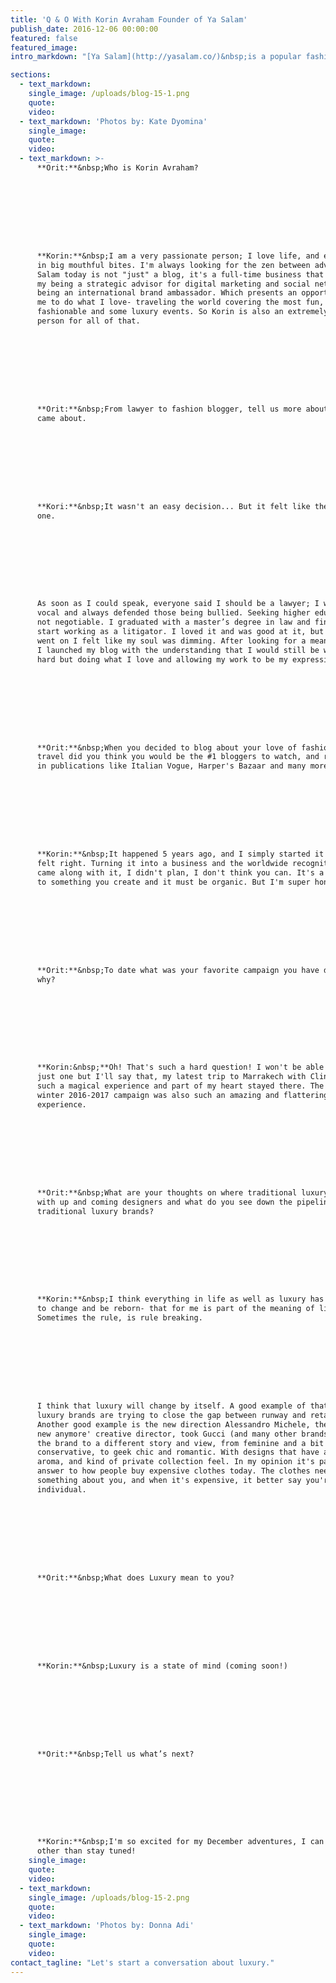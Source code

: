 ```yaml
---
title: 'Q & O With Korin Avraham Founder of Ya Salam'
publish_date: 2016-12-06 00:00:00
featured: false
featured_image:
intro_markdown: "[Ya Salam](http://yasalam.co/)&nbsp;is a popular fashion and lifestyle blog that was voted third place by Harper's Bazaar, as one of the top blogs to follow, and we had the great oppurtunity to sit with brand ambassador and founder of Ya Salam, Korin Avraham.​"

sections:
  - text_markdown:
    single_image: /uploads/blog-15-1.png
    quote:
    video:
  - text_markdown: 'Photos by: Kate Dyomina​'
    single_image:
    quote:
    video:
  - text_markdown: >-
      **Orit:**&nbsp;Who is Korin Avraham?









      **Korin:**&nbsp;I am a very passionate person; I love life, and eating it
      in big mouthful bites. I'm always looking for the zen between adventures.Ya
      Salam today is not "just" a blog, it's a full-time business that combines
      my being a strategic advisor for digital marketing and social networks with
      being an international brand ambassador. Which presents an opportunity for
      me to do what I love- traveling the world covering the most fun,
      fashionable and some luxury events. So Korin is also an extremely grateful
      person for all of that.









      **Orit:**&nbsp;From lawyer to fashion blogger, tell us more about how that
      came about.









      **Kori:**&nbsp;It wasn't an easy decision... But it felt like the right
      one.









      As soon as I could speak, everyone said I should be a lawyer; I was very
      vocal and always defended those being bullied. Seeking higher education was
      not negotiable. I graduated with a master’s degree in law and finance and
      start working as a litigator. I loved it and was good at it, but as time
      went on I felt like my soul was dimming. After looking for a meaning,
      I launched my blog with the understanding that I would still be working
      hard but doing what I love and allowing my work to be my expression.









      **Orit:**&nbsp;When you decided to blog about your love of fashion and
      travel did you think you would be the #1 bloggers to watch, and recognized
      in publications like Italian Vogue, Harper's Bazaar and many more?









      **Korin:**&nbsp;It happened 5 years ago, and I simply started it because it
      felt right. Turning it into a business and the worldwide recognition that
      came along with it, I didn't plan, I don't think you can. It's a response
      to something you create and it must be organic. But I'm super honored!









      **Orit:**&nbsp;To date what was your favorite campaign you have done and
      why?









      **Korin:&nbsp;**Oh! That's such a hard question! I won't be able to name
      just one but I'll say that, my latest trip to Marrakech with Clinique was
      such a magical experience and part of my heart stayed there. The Pura Lopez
      winter 2016-2017 campaign was also such an amazing and flattering
      experience.









      **Orit:**&nbsp;What are your thoughts on where traditional luxury measures
      with up and coming designers and what do you see down the pipeline for
      traditional luxury brands?









      **Korin:**&nbsp;I think everything in life as well as luxury has to move,
      to change and be reborn- that for me is part of the meaning of life.
      Sometimes the rule, is rule breaking.









      I think that luxury will change by itself. A good example of that is how
      luxury brands are trying to close the gap between runway and retail.
      Another good example is the new direction Alessandro Michele, the 'not so
      new anymore' creative director, took Gucci (and many other brands). Taking
      the brand to a different story and view, from feminine and a bit
      conservative, to geek chic and romantic. With designs that have a vintage
      aroma, and kind of private collection feel. In my opinion it's part of the
      answer to how people buy expensive clothes today. The clothes need to say
      something about you, and when it's expensive, it better say you're an
      individual.









      **Orit:**&nbsp;What does Luxury mean to you?









      **Korin:**&nbsp;Luxury is a state of mind (coming soon!)









      **Orit:**&nbsp;Tell us what’s next?









      **Korin:**&nbsp;I'm so excited for my December adventures, I can't say much
      other than stay tuned!​
    single_image:
    quote:
    video:
  - text_markdown:
    single_image: /uploads/blog-15-2.png
    quote:
    video:
  - text_markdown: 'Photos by: Donna Adi​'
    single_image:
    quote:
    video:
contact_tagline: "Let's start a conversation about luxury."
---
```



